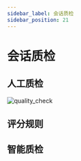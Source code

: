 ```yaml
---
sidebar_label: 会话质检
sidebar_position: 21
---
```


# 会话质检

## 人工质检

![quality_check](/img/quality/quality_check.png)

## 评分规则

## 智能质检
